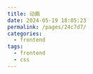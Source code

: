 ```yaml
---
title: 动画
date: 2024-05-19 18:05:23
permalink: /pages/24c7d7/
categories: 
  - frontend
tags: 
  - frontend
  - css
---
```

